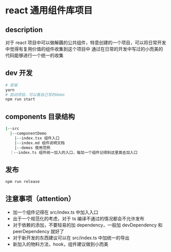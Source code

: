 # react 通用组件库项目

## description

对于 react 项目中可以做解藕的公共组件，特意创建的一个项目，可以将日常开发中觉得有复用价值的组件收集到这个项目中
通过在日常的开发中写过的小而美的代码能够进行一个统一的收集

## dev 开发

```bash
# 安装
yarn
# 启动项目，可以看自己写的demo
npm run start

```

## components 目录结构

```bash
|--src
  |--componentDemo
    |--index.tsx 组件入口
    |--index.md 组件说明文档
    |--demos 使用范例
  ｜--index.ts 组件统一加入的入口，每加一个组件记得到这里面去加入口
```

## 发布

```bash
npm run release
```

## 注意事项（attention）

- 加一个组件记得在 src/index.ts 中加入入口
- 出于一个规范化的考虑，对于 ts 编译不通过的情况都会不允许发布
- 对于依赖的添加，不要轻易的加 dependency，一般加 devDependency 和 peerDependency 就好了
- 对于新开发的东西建议可以在 src/index.ts 中加统一的导出
- 新加入的物料方法，hook，组件建议做到小而美
